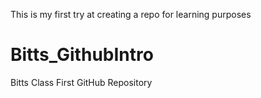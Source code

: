 This is my first try at creating a repo for learning purposes

# Bitts_GithubIntro
Bitts Class First GitHub Repository
